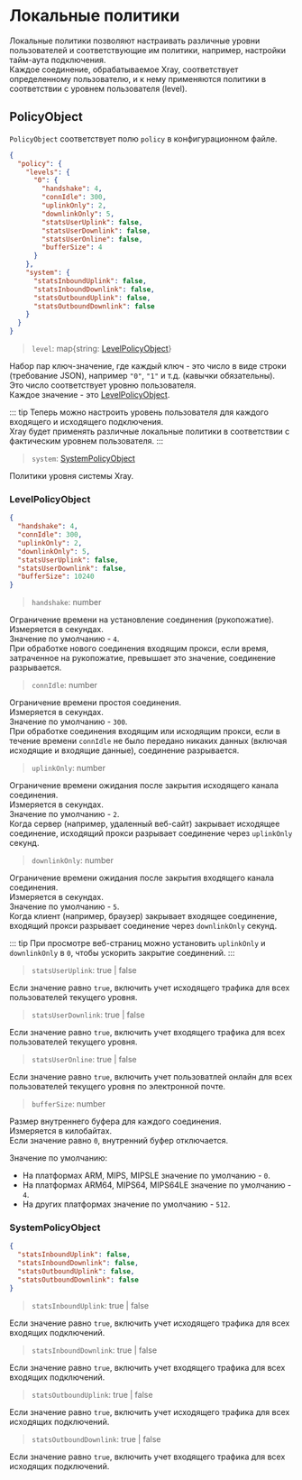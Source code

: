 # Локальные политики

Локальные политики позволяют настраивать различные уровни пользователей и соответствующие им политики, например, настройки тайм-аута подключения.  
Каждое соединение, обрабатываемое Xray, соответствует определенному пользователю, и к нему применяются политики в соответствии с уровнем пользователя (level).

## PolicyObject

`PolicyObject` соответствует полю `policy` в конфигурационном файле.

```json
{
  "policy": {
    "levels": {
      "0": {
        "handshake": 4,
        "connIdle": 300,
        "uplinkOnly": 2,
        "downlinkOnly": 5,
        "statsUserUplink": false,
        "statsUserDownlink": false,
        "statsUserOnline": false,
        "bufferSize": 4
      }
    },
    "system": {
      "statsInboundUplink": false,
      "statsInboundDownlink": false,
      "statsOutboundUplink": false,
      "statsOutboundDownlink": false
    }
  }
}
```

> `level`: map{string: [LevelPolicyObject](#levelpolicyobject)}

Набор пар ключ-значение, где каждый ключ - это число в виде строки (требование JSON), например `"0"`, `"1"` и т.д. (кавычки обязательны).  
Это число соответствует уровню пользователя.  
Каждое значение - это [LevelPolicyObject](#levelpolicyobject).

::: tip
Теперь можно настроить уровень пользователя для каждого входящего и исходящего подключения.  
Xray будет применять различные локальные политики в соответствии с фактическим уровнем пользователя.
:::

> `system`: [SystemPolicyObject](#systempolicyobject)

Политики уровня системы Xray.

### LevelPolicyObject

```json
{
  "handshake": 4,
  "connIdle": 300,
  "uplinkOnly": 2,
  "downlinkOnly": 5,
  "statsUserUplink": false,
  "statsUserDownlink": false,
  "bufferSize": 10240
}
```

> `handshake`: number

Ограничение времени на установление соединения (рукопожатие).  
Измеряется в секундах.  
Значение по умолчанию - `4`.  
При обработке нового соединения входящим прокси, если время, затраченное на рукопожатие, превышает это значение, соединение разрывается.

> `connIdle`: number

Ограничение времени простоя соединения.  
Измеряется в секундах.  
Значение по умолчанию - `300`.  
При обработке соединения входящим или исходящим прокси, если в течение времени `connIdle` не было передано никаких данных (включая исходящие и входящие данные), соединение разрывается.

> `uplinkOnly`: number

Ограничение времени ожидания после закрытия исходящего канала соединения.  
Измеряется в секундах.  
Значение по умолчанию - `2`.  
Когда сервер (например, удаленный веб-сайт) закрывает исходящее соединение, исходящий прокси разрывает соединение через `uplinkOnly` секунд.

> `downlinkOnly`: number

Ограничение времени ожидания после закрытия входящего канала соединения.  
Измеряется в секундах.  
Значение по умолчанию - `5`.  
Когда клиент (например, браузер) закрывает входящее соединение, входящий прокси разрывает соединение через `downlinkOnly` секунд.

::: tip
При просмотре веб-страниц можно установить `uplinkOnly` и `downlinkOnly` в `0`, чтобы ускорить закрытие соединений.
:::

> `statsUserUplink`: true | false

Если значение равно `true`, включить учет исходящего трафика для всех пользователей текущего уровня.

> `statsUserDownlink`: true | false

Если значение равно `true`, включить учет входящего трафика для всех пользователей текущего уровня.

> `statsUserOnline`: true | false

Если значение равно `true`, включить учет пользоватлей онлайн для всех пользователей текущего уровня по электронной почте.

> `bufferSize`: number

Размер внутреннего буфера для каждого соединения.  
Измеряется в килобайтах.  
Если значение равно `0`, внутренний буфер отключается.

Значение по умолчанию:

- На платформах ARM, MIPS, MIPSLE значение по умолчанию - `0`.
- На платформах ARM64, MIPS64, MIPS64LE значение по умолчанию - `4`.
- На других платформах значение по умолчанию - `512`.

### SystemPolicyObject

```json
{
  "statsInboundUplink": false,
  "statsInboundDownlink": false,
  "statsOutboundUplink": false,
  "statsOutboundDownlink": false
}
```

> `statsInboundUplink`: true | false

Если значение равно `true`, включить учет исходящего трафика для всех входящих подключений.

> `statsInboundDownlink`: true | false

Если значение равно `true`, включить учет входящего трафика для всех входящих подключений.

> `statsOutboundUplink`: true | false

Если значение равно `true`, включить учет исходящего трафика для всех исходящих подключений.

> `statsOutboundDownlink`: true | false

Если значение равно `true`, включить учет входящего трафика для всех исходящих подключений.




